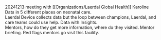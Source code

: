 
20241213 meeting with [[Organizations/Laerdal Global Health]]
Karoline
Data in 5 different places on neonatal care.  
Laerdal Device collects data but the loop between champions, Laerdal, and care teams could use help.  Data with Insights.  
Mentors, how do they get more information, where do they visited.  Mentor briefing.  Red flags mentors go visit this facility.  